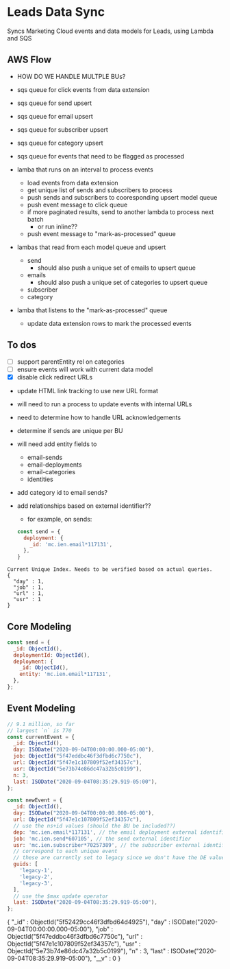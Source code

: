 # Leads Data Sync
Syncs Marketing Cloud events and data models for Leads, using Lambda and SQS

## AWS Flow
- HOW DO WE HANDLE MULTPLE BUs?

- sqs queue for click events from data extension
- sqs queue for send upsert
- sqs queue for email upsert
- sqs queue for subscriber upsert
- sqs queue for category upsert
- sqs queue for events that need to be flagged as processed

- lamba that runs on an interval to process events
  - load events from data extension
  - get unique list of sends and subscribers to process
  - push sends and subscribers to cooresponding upsert model queue
  - push event message to click queue
  - if more paginated results, send to another lambda to process next batch
    - or run inline??
  - push event message to "mark-as-processed" queue

- lambas that read from each model queue and upsert
  - send
    - should also push a unique set of emails to upsert queue
  - emails
    - should also push a unique set of categories to upsert queue
  - subscriber
  - category

- lamba that listens to the "mark-as-processed" queue
  - update data extension rows to mark the processed events


## To dos
- [ ] support parentEntity rel on categories
- [ ] ensure events will work with current data model
- [x] disable click redirect URLs
- update HTML link tracking to use new URL format
- will need to run a process to update events with internal URLs
- need to determine how to handle URL acknowledgements

- determine if sends are unique per BU
- will need add entity fields to
  - email-sends
  - email-deployments
  - email-categories
  - identities
- add category id to email sends?
- add relationships based on external identifier??
  - for example, on sends:
  ```js
  const send = {
    deployment: {
      _id: 'mc.ien.email*117131',
    },
  }
  ```

```
Current Unique Index. Needs to be verified based on actual queries.
{
  "day" : 1,
  "job" : 1,
  "url" : 1,
  "usr" : 1
}
```

## Core Modeling
```js
const send = {
  _id: ObjectId(),
  deploymentId: ObjectId(),
  deployment: {
    _id: ObjectId(),
    entity: 'mc.ien.email*117131',
  },
};
```

## Event Modeling
```js
// 9.1 million, so far
// largest `n` is 770
const currentEvent = {
  _id: ObjectId(),
  day: ISODate("2020-09-04T00:00:00.000-05:00"),
  job: ObjectId("5f47eddbc46f3dfbd6c7750c"),
  url: ObjectId("5f47e1c107809f52ef34357c"),
  usr: ObjectId("5e73b74e86dc47a32b5c0199"),
  n: 3,
  last: ISODate("2020-09-04T08:35:29.919-05:00"),
};

const newEvent = {
  _id: ObjectId(),
  day: ISODate("2020-09-04T00:00:00.000-05:00"),
  url: ObjectId("5f47e1c107809f52ef34357c"),
  // use the ns+id values (should the BU be included??)
  dep: 'mc.ien.email*117131', // the email deployment external identifier - is this needed?
  job: 'mc.ien.send*607105', // the send external identifier
  usr: 'mc.ien.subscriber*70257389', // the subscriber external identifier
  // correspond to each unique event
  // these are currently set to legacy since we don't have the DE values
  guids: [
    'legacy-1',
    'legacy-2',
    'legacy-3',
  ],
  // use the $max update operator
  last: ISODate("2020-09-04T08:35:29.919-05:00"),
};
```

{
    "_id" : ObjectId("5f52429cc46f3dfbd64d4925"),
    "day" : ISODate("2020-09-04T00:00:00.000-05:00"),
    "job" : ObjectId("5f47eddbc46f3dfbd6c7750c"),
    "url" : ObjectId("5f47e1c107809f52ef34357c"),
    "usr" : ObjectId("5e73b74e86dc47a32b5c0199"),
    "n" : 3,
    "last" : ISODate("2020-09-04T08:35:29.919-05:00"),
    "__v" : 0
}
